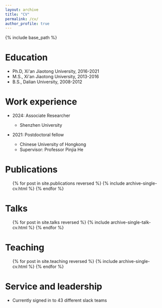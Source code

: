 ```yaml
---
layout: archive
title: "CV"
permalink: /cv/
author_profile: true
---
```


{% include base_path %}

Education
======
* Ph.D, Xi'an Jiaotong University, 2016-2021
* M.S., Xi'an Jiaotong University, 2013-2016
* B.S., Dalian University, 2008-2012

Work experience
======
* 2024: Associate Researcher
  * Shenzhen University

* 2021: Postdoctoral fellow
  * Chinese University of Hongkong
  * Supervisor: Professor Pinjia He

Publications
======
  <ul>{% for post in site.publications reversed %}
    {% include archive-single-cv.html %}
  {% endfor %}</ul>
  
Talks
======
  <ul>{% for post in site.talks reversed %}
    {% include archive-single-talk-cv.html  %}
  {% endfor %}</ul>
  
Teaching
======
  <ul>{% for post in site.teaching reversed %}
    {% include archive-single-cv.html %}
  {% endfor %}</ul>
  
Service and leadership
======
* Currently signed in to 43 different slack teams
